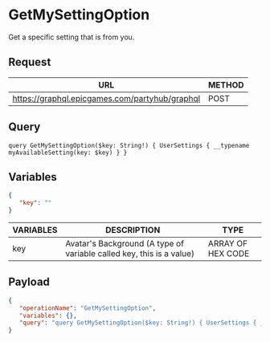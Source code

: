 # GetMySettingOption

Get a specific setting that is from you.

## Request
| URL | METHOD |
| - | - |
| https://graphql.epicgames.com/partyhub/graphql | POST |

## Query
```
query GetMySettingOption($key: String!) { UserSettings { __typename myAvailableSetting(key: $key) } }
```

## Variables
```json
{
   "key": ""
}
```
| VARIABLES | DESCRIPTION | TYPE |
| - | - | - |
| key | Avatar's Background (A type of variable called key, this is a value) | ARRAY OF HEX CODE |

## Payload
```json
{
   "operationName": "GetMySettingOption",
   "variables": {},
   "query": "query GetMySettingOption($key: String!) { UserSettings { __typename myAvailableSetting(key: $key) } }"
}
```